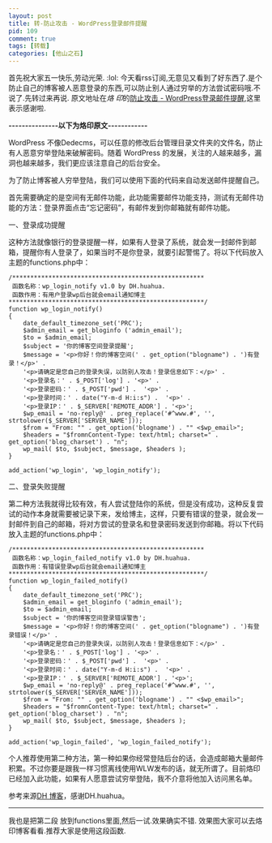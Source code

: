 ```yaml
--- 
layout: post
title: 转-防止攻击 - WordPress登录邮件提醒
pid: 109
comment: true
tags: [转载]
categories: [他山之石]
---
```

首先祝大家五一快乐,劳动光荣. :lol: 
今天看rss订阅,无意见又看到了好东西了.是个防止自己的博客被人恶意登录的东西,可以防止别人通过穷举的方法尝试密码哦.不说了.先转过来再说.
原文地址在*烙 印*的[防止攻击 - WordPress登录邮件提醒](http://awy.me/2011/05/prevent-attacks-wordpress-login-e-mail-alert/),这里表示感谢啦.

**---------------以下为烙印原文------------**

WordPress 不像Dedecms，可以任意的修改后台管理目录文件夹的文件名，防止有人恶意穷举登陆来破解密码。随着 WordPress 的发展，关注的人越来越多，漏洞也越来越多，我们更应该注意自己的后台安全。

为了防止博客被人穷举登陆，我们可以使用下面的代码来自动发送邮件提醒自己。

首先需要确定的是空间有无邮件功能，此功能需要邮件功能支持，测试有无邮件功能的方法：登录界面点击“忘记密码”，有邮件发到你邮箱就有邮件功能。

一、登录成功提醒

这种方法就像银行的登录提醒一样，如果有人登录了系统，就会发一封邮件到邮箱，提醒你有人登录了，如果当时不是你登录，就要引起警惕了。将以下代码放入主题的functions.php中：

    /*****************************************************
     函数名称：wp_login_notify v1.0 by DH.huahua.
     函数作用：有用户登录wp后台就会email通知博主
    ******************************************************/
    function wp_login_notify()
    {
        date_default_timezone_set('PRC');
        $admin_email = get_bloginfo ('admin_email');
        $to = $admin_email;
        $subject = '你的博客空间登录提醒';
        $message = '<p>你好！你的博客空间(' . get_option("blogname") . ')有登录！</p>' .
        '<p>请确定是您自己的登录失误，以防别人攻击！登录信息如下：</p>' .
        '<p>登录名：' . $_POST['log'] . '<p>' .
        '<p>登录密码：' . $_POST['pwd'] .  '<p>' .
        '<p>登录时间：' . date("Y-m-d H:i:s") .  '<p>' .
        '<p>登录IP：' . $_SERVER['REMOTE_ADDR'] . '<p>';
        $wp_email = 'no-reply@' . preg_replace('#^www.#', '', strtolower($_SERVER['SERVER_NAME']));
        $from = "From: "" . get_option('blogname') . "" <$wp_email>";
        $headers = "$fromnContent-Type: text/html; charset=" . get_option('blog_charset') . "n";
        wp_mail( $to, $subject, $message, $headers );
    }
     
    add_action('wp_login', 'wp_login_notify');
    
二、登录失败提醒

第二种方法我就得比较有效，有人尝试登陆你的系统，但是没有成功，这种反复尝试的动作本身就需要被记录下来，发给博主，这样，只要有错误的登录，就会发一封邮件到自己的邮箱，将对方尝试的登录名和登录密码发送到你邮箱。将以下代码放入主题的functions.php中：

    /*****************************************************
     函数名称：wp_login_failed_notify v1.0 by DH.huahua.
     函数作用：有错误登录wp后台就会email通知博主
    ******************************************************/
    function wp_login_failed_notify()
    {
        date_default_timezone_set('PRC');
        $admin_email = get_bloginfo ('admin_email');
        $to = $admin_email;
        $subject = '你的博客空间登录错误警告';
        $message = '<p>你好！你的博客空间(' . get_option("blogname") . ')有登录错误！</p>' .
        '<p>请确定是您自己的登录失误，以防别人攻击！登录信息如下：</p>' .
        '<p>登录名：' . $_POST['log'] . '<p>' .
        '<p>登录密码：' . $_POST['pwd'] .  '<p>' .
        '<p>登录时间：' . date("Y-m-d H:i:s") .  '<p>' .
        '<p>登录IP：' . $_SERVER['REMOTE_ADDR'] . '<p>';
        $wp_email = 'no-reply@' . preg_replace('#^www.#', '', strtolower($_SERVER['SERVER_NAME']));
        $from = "From: "" . get_option('blogname') . "" <$wp_email>";
        $headers = "$fromnContent-Type: text/html; charset=" . get_option('blog_charset') . "n";
        wp_mail( $to, $subject, $message, $headers );
    }
     
    add_action('wp_login_failed', 'wp_login_failed_notify');
    
个人推荐使用第二种方法，第一种如果你经常登陆后台的话，会造成邮箱大量邮件积累。不过你要是跟我一样习惯离线使用WLW发布的话，就无所谓了。目前烙印已经加入此功能，如果有人愿意尝试穷举登陆，我不介意将他加入访问黑名单。

参考来源[DH 博客](http://www.dhblog.org/?p=888)，感谢DH.huahua。

---

我也是把第二段 放到functions里面,然后一试.效果确实不错. 效果图大家可以去烙印博客看看.推荐大家是使用这段函数.
